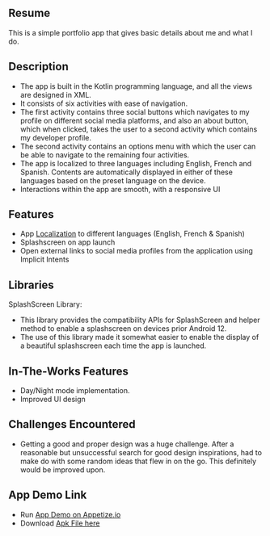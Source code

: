 ## Resume
This is a simple portfolio app that gives basic details about me and what I do.
## Description
* The app is built in the Kotlin programming language, and all the views are designed in XML.
* It consists of six activities with ease of navigation. 
* The first activity contains three social buttons which navigates to my profile on different social media platforms, and also an about button, which when clicked, takes the user to a second activity which contains my developer profile.
* The second activity contains an options menu with which the user can be able to navigate to the remaining four activities.
* The app is localized to three languages including English, French and Spanish. Contents are automatically displayed in either of these languages based on the preset language on the device.
* Interactions within the app are smooth, with a responsive UI
## Features 
* App <a href="https://developer.android.com/guide/topics/resources/localization">Localization</a> to different languages (English, French & Spanish)
* Splashscreen on app launch
* Open external links to social media profiles from the application using Implicit Intents
## Libraries
SplashScreen Library: 
* This library provides the compatibility APIs for SplashScreen and helper method to enable a splashscreen on devices prior Android 12.
* The use of this library made it somewhat easier to enable the display of a beautiful splashscreen each time the app is launched.
## In-The-Works Features
* Day/Night mode implementation.
* Improved UI design
## Challenges Encountered
* Getting a good and proper design was a huge challenge. After a reasonable but unsuccessful search for good design inspirations, had to make do with some random ideas that flew in on the go. This definitely would be improved upon.
## App Demo Link
* Run 
<a href="https://appetize.io/app/jr5smhj23xb6yroqtmqnrdf3k4?device=pixel4&osVersion=11.0&scale=75">App Demo on Appetize.io</a>
* Download
<a href="https://drive.google.com/file/d/1FI3r2eFmcG3KSPBtmOiKTW6ZP2qIq_lt/view?usp=share_link">Apk File here</a>

